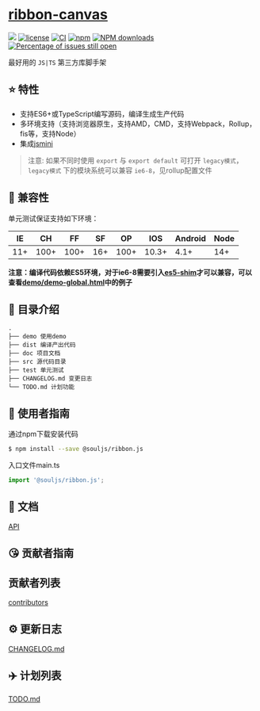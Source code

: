# [ribbon-canvas](https://github.com/lee/ribbon-canvas)

[![](https://img.shields.io/badge/Powered%20by-jslib%20base-brightgreen.svg)](https://github.com/yanhaijing/jslib-base)
[![license](https://img.shields.io/badge/license-MIT-blue.svg)](https://github.com/lee/ribbon-canvas/blob/master/LICENSE)
[![CI](https://github.com/lee/ribbon-canvas/actions/workflows/ci.yml/badge.svg?branch=master)](https://github.com/lee/ribbon-canvas/actions/workflows/ci.yml)
[![npm](https://img.shields.io/badge/npm-0.1.0-orange.svg)](https://www.npmjs.com/package/@souljs/ribbon.js)
[![NPM downloads](http://img.shields.io/npm/dm/ribbon-canvas.svg?style=flat-square)](http://www.npmtrends.com/@souljs/ribbon.js)
[![Percentage of issues still open](http://isitmaintained.com/badge/open/lee/ribbon-canvas.svg)](http://isitmaintained.com/project/lee/ribbon-canvas 'Percentage of issues still open')

最好用的 `JS|TS` 第三方库脚手架

## :star: 特性

- 支持ES6+或TypeScript编写源码，编译生成生产代码
- 多环境支持（支持浏览器原生，支持AMD，CMD，支持Webpack，Rollup，fis等，支持Node）
- 集成[jsmini](https://github.com/jsmini)

> 注意: 如果不同时使用 `export` 与 `export default` 可打开 `legacy模式`，`legacy模式` 下的模块系统可以兼容 `ie6-8`，见rollup配置文件

## :pill: 兼容性

单元测试保证支持如下环境：

| IE  | CH   | FF   | SF  | OP   | IOS   | Android | Node |
| --- | ---- | ---- | --- | ---- | ----- | ------- | ---- |
| 11+ | 100+ | 100+ | 16+ | 100+ | 10.3+ | 4.1+    | 14+  |

**注意：编译代码依赖ES5环境，对于ie6-8需要引入[es5-shim](http://github.com/es-shims/es5-shim/)才可以兼容，可以查看[demo/demo-global.html](./demo/demo-global.html)中的例子**

## :open_file_folder: 目录介绍

```
.
├── demo 使用demo
├── dist 编译产出代码
├── doc 项目文档
├── src 源代码目录
├── test 单元测试
├── CHANGELOG.md 变更日志
└── TODO.md 计划功能
```

## :rocket: 使用者指南

通过npm下载安装代码

```bash
$ npm install --save @souljs/ribbon.js
```

入口文件main.ts

```js
import '@souljs/ribbon.js';
```

## :bookmark_tabs: 文档

[API](./doc/api.md)

## :kissing_heart: 贡献者指南

## 贡献者列表

[contributors](https://github.com/lee/ribbon-canvas/graphs/contributors)

## :gear: 更新日志

[CHANGELOG.md](./CHANGELOG.md)

## :airplane: 计划列表

[TODO.md](./TODO.md)
